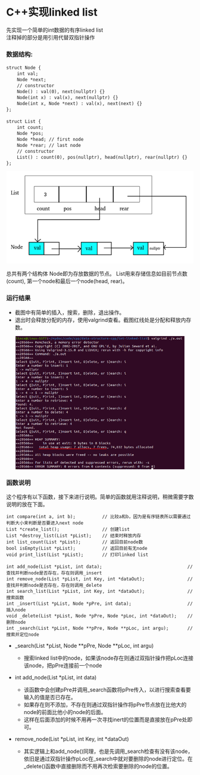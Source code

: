 # C++实现linked list
先实现一个简单的int数据的有序linked list  
注释掉的部分是用引用代替双指针操作


### 数据结构:
```
struct Node {
	int val;
	Node *next;
	// constructor
	Node() : val(0), next(nullptr) {}
	Node(int x) : val(x), next(nullptr) {}
	Node(int x, Node *next) : val(x), next(next) {}
};

struct List {
	int count;
	Node *pos;
	Node *head;	// first node
	Node *rear;	// last node
	// constructor
	List() : count(0), pos(nullptr), head(nullptr), rear(nullptr) {}
};
```
<div  align="center"><kbd>  
    <img src="./linked_list_structor.png" alt="structure" align=center />
</kbd></div><br>  
总共有两个结构体
Node即为存放数据的节点。  
List用来存储信息如目前节点数(count), 第一个node和最后一个node(head, rear)。

### 运行结果  
* 截图中有简单的插入，搜索，删除，退出操作。
* 退出时会释放分配的内存，使用valgrind查看。截图红线处是分配和释放内存数。  

<div  align="center"><kbd>  
    <img src="./result.png" alt="result" align=center width="90%" />
</kbd></div>  

### 函数说明
这个程序有以下函数，接下来进行说明。简单的函数就用注释说明，稍微需要字数说明的放在下面。
```
int compare(int a, int b);  		// 比较a和b，因为是有序链表所以需要通过判断大小来判断是否要进入next node
List *create_list();        		// 创建list
List *destroy_list(List *pList);    // 结束时释放内存
int list_count(List *pList);        // 返回目前node数
bool isEmpty(List *pList);          // 返回目前有无node
void print_list(List *pList);       // 打印linked list

int add_node(List *pList, int data);                                // 查找并判断node是否存在，存在则调用_insert
int remove_node(List *pList, int Key, int *dataOut);                // 查找并判断node是否存在，存在则调用_delete
int search_list(List *pList, int Key, int *dataOut);                // 搜索函数
int _insert(List *pList, Node *pPre, int data);                     // 插入node
void _delete(List *pList, Node *pPre, Node *pLoc, int *dataOut);    // 删除node
int _search(List *pList, Node **pPre, Node **pLoc, int argu);       // 搜索并定位node
```
* _search(List *pList, Node **pPre, Node **pLoc, int argu)
    * 搜索linked list中的node，如果该node存在则通过双指针操作把pLoc连接该node，把pPre连接前一个node  
    

* int add_node(List *pList, int data)
    * 该函数中会创建pPre并调用_search函数将pPre传入，以进行搜索查看要输入的值是否已存在。
    * 如果存在则不添加，不存在则通过双指针操作将pPre节点放在比他大的node的前面比他小的node的后面。
    * 这样在后面添加的时候不用再一次寻找inert的位置而是直接放在pPre处即可。  


* remove_node(List *pList, int Key, int *dataOut)
    * 其实逻辑上和add_node()同理，也是先调用_search检查有没有该node，依旧是通过双指针操作pLoc在_search中就对要删除的node进行定位。在_delete()函数中直接删除而不用再次检索要删除的node的位置。